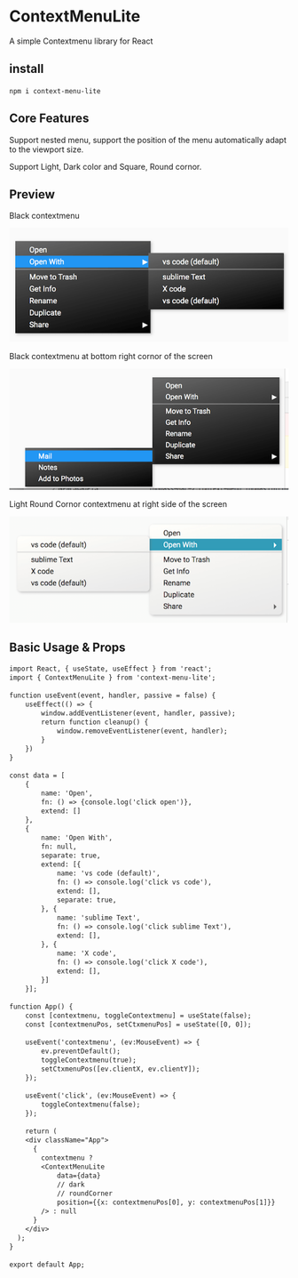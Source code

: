 # ContextMenuLite

A simple Contextmenu library for React

## install

`npm i context-menu-lite`

## Core Features
Support nested menu, support the position of the menu automatically adapt to the viewport size.

Support Light, Dark color and Square, Round cornor.

## Preview

Black contextmenu

![Black contextmenu](/assets/1.png)

Black contextmenu at bottom right cornor of the screen

![Black contextmenuat right bottom cornor of the screen](/assets/2.png)

Light Round Cornor contextmenu at right side of the screen

![Light Round Cornor contextmenu at right side of the screen](/assets/3.png)

## Basic Usage & Props

```tsx
import React, { useState, useEffect } from 'react';
import { ContextMenuLite } from 'context-menu-lite';

function useEvent(event, handler, passive = false) {
    useEffect(() => {
        window.addEventListener(event, handler, passive);
        return function cleanup() {
            window.removeEventListener(event, handler);
        }
    })
}

const data = [
    {
        name: 'Open',
        fn: () => {console.log('click open')},
        extend: []
    },
    {
        name: 'Open With',
        fn: null,
        separate: true,
        extend: [{
            name: 'vs code (default)',
            fn: () => console.log('click vs code'),
            extend: [],
            separate: true,
        }, {
            name: 'sublime Text',
            fn: () => console.log('click sublime Text'),
            extend: [],
        }, {
            name: 'X code',
            fn: () => console.log('click X code'),
            extend: [],
        }]
    }];

function App() {
    const [contextmenu, toggleContextmenu] = useState(false);
    const [contextmenuPos, setCtxmenuPos] = useState([0, 0]);

    useEvent('contextmenu', (ev:MouseEvent) => {
        ev.preventDefault();
        toggleContextmenu(true);
        setCtxmenuPos([ev.clientX, ev.clientY]);
    });

    useEvent('click', (ev:MouseEvent) => {
        toggleContextmenu(false);
    });

    return (
    <div className="App">
      {
        contextmenu ?
        <ContextMenuLite
            data={data}
            // dark
            // roundCorner
            position={{x: contextmenuPos[0], y: contextmenuPos[1]}}
        /> : null
      }
    </div>
  );
}

export default App;
```